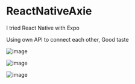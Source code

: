 # ReactNativeAxie

I tried React Native with Expo 

Using own API to connect each other, Good taste

![image](https://user-images.githubusercontent.com/80828464/143800415-34ee3e4f-3795-4864-9e5a-44f131449133.png)

![image](https://user-images.githubusercontent.com/80828464/143800463-1253dda6-9901-4b33-92df-22b578fed639.png)

![image](https://user-images.githubusercontent.com/80828464/143801047-362bbe6e-83ab-4232-af51-5510dc53a295.png)
